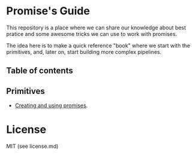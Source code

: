 # Promise's Guide

This repository is a place where we can share our knowledge
about best pratice and some awesome tricks we can use
to work with promises.

The idea here is to make a quick reference "book"
where we start with the primitives, and, later on, start building
more complex pipelines.

## Table of contents

## Primitives

- [Creating and using promises](https://github.com/diasbruno/promises-guide/blob/master/creating-promises.md).

# License

MIT (see license.md)
